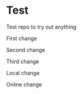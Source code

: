 # Test
Test repo to try out anything

First change

Second change

Third change

Local change

Online change
